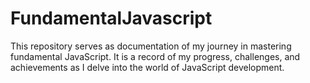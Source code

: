 # FundamentalJavascript
This repository serves as documentation of my journey in mastering fundamental JavaScript. It is a record of my progress, challenges, and achievements as I delve into the world of JavaScript development.
